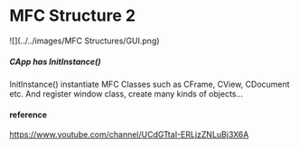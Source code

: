 # MFC Structure 2

![](../../images/MFC Structures/GUI.png)

##### CApp has InitInstance()

InitInstance() instantiate MFC Classes such as CFrame, CView, CDocument etc.
And register window class, create many kinds of objects...

#### reference
https://www.youtube.com/channel/UCdGTtaI-ERLjzZNLuBj3X6A
